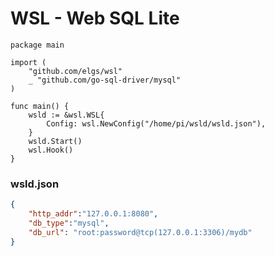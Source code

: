# WSL - Web SQL Lite

```golang
package main

import (
	"github.com/elgs/wsl"
	_ "github.com/go-sql-driver/mysql"
)

func main() {
	wsld := &wsl.WSL{
		Config: wsl.NewConfig("/home/pi/wsld/wsld.json"),
	}
	wsld.Start()
	wsl.Hook()
}
```
### wsld.json
```json
{
    "http_addr":"127.0.0.1:8080",
    "db_type":"mysql",
    "db_url": "root:password@tcp(127.0.0.1:3306)/mydb"
}
```